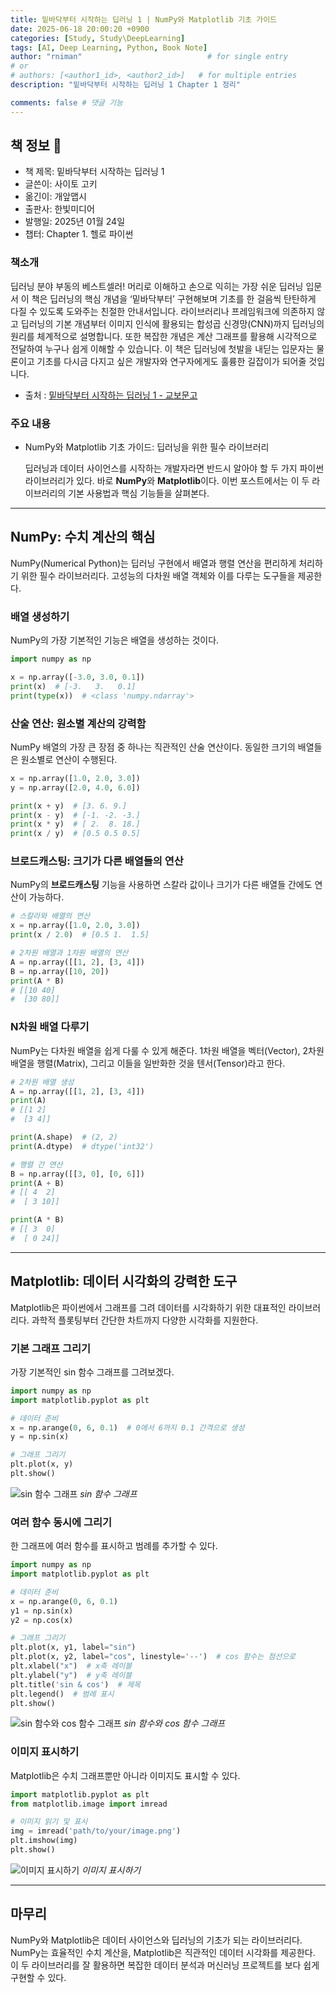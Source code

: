 ```yaml
---
title: 밑바닥부터 시작하는 딥러닝 1 | NumPy와 Matplotlib 기초 가이드
date: 2025-06-18 20:00:20 +0900
categories: [Study, Study\DeepLearning]
tags: [AI, Deep Learning, Python, Book Note]
author: "rniman"                            # for single entry
# or
# authors: [<author1_id>, <author2_id>]   # for multiple entries
description: "밑바닥부터 시작하는 딥러닝 1 Chapter 1 정리"

comments: false # 댓글 기능
---
```


## 책 정보 📖 

- 책 제목: 밑바닥부터 시작하는 딥러닝 1
- 글쓴이: 사이토 고키
- 옮긴이: 개앞맵시
- 출판사: 한빛미디어
- 발행일: 2025년 01월 24일 
- 챕터: Chapter 1. 헬로 파이썬

### 책소개
딥러닝 분야 부동의 베스트셀러!
머리로 이해하고 손으로 익히는 가장 쉬운 딥러닝 입문서
이 책은 딥러닝의 핵심 개념을 ‘밑바닥부터’ 구현해보며 기초를 한 걸음씩 탄탄하게 다질 수 있도록 도와주는 친절한 안내서입니다. 라이브러리나 프레임워크에 의존하지 않고 딥러닝의 기본 개념부터 이미지 인식에 활용되는 합성곱 신경망(CNN)까지 딥러닝의 원리를 체계적으로 설명합니다. 또한 복잡한 개념은 계산 그래프를 활용해 시각적으로 전달하여 누구나 쉽게 이해할 수 있습니다. 이 책은 딥러닝에 첫발을 내딛는 입문자는 물론이고 기초를 다시금 다지고 싶은 개발자와 연구자에게도 훌륭한 길잡이가 되어줄 것입니다.

* 출처 : [밑바닥부터 시작하는 딥러닝 1 - 교보문고](https://product.kyobobook.co.kr/detail/S000215599933)

### 주요 내용
- NumPy와 Matplotlib 기초 가이드: 딥러닝을 위한 필수 라이브러리
    
    딥러닝과 데이터 사이언스를 시작하는 개발자라면 반드시 알아야 할 두 가지 파이썬 라이브러리가 있다. 바로 **NumPy**와 **Matplotlib**이다. 이번 포스트에서는 이 두 라이브러리의 기본 사용법과 핵심 기능들을 살펴본다.

---

## NumPy: 수치 계산의 핵심

NumPy(Numerical Python)는 딥러닝 구현에서 배열과 행렬 연산을 편리하게 처리하기 위한 필수 라이브러리다. 고성능의 다차원 배열 객체와 이를 다루는 도구들을 제공한다.

### 배열 생성하기

NumPy의 가장 기본적인 기능은 배열을 생성하는 것이다.

```python
import numpy as np

x = np.array([-3.0, 3.0, 0.1])
print(x)  # [-3.   3.   0.1]
print(type(x))  # <class 'numpy.ndarray'>

```

### 산술 연산: 원소별 계산의 강력함

NumPy 배열의 가장 큰 장점 중 하나는 직관적인 산술 연산이다. 동일한 크기의 배열들은 원소별로 연산이 수행된다.

```python
x = np.array([1.0, 2.0, 3.0])
y = np.array([2.0, 4.0, 6.0])

print(x + y)  # [3. 6. 9.]
print(x - y)  # [-1. -2. -3.]
print(x * y)  # [ 2.  8. 18.]
print(x / y)  # [0.5 0.5 0.5]

```

### 브로드캐스팅: 크기가 다른 배열들의 연산

NumPy의 **브로드캐스팅** 기능을 사용하면 스칼라 값이나 크기가 다른 배열들 간에도 연산이 가능하다.

```python
# 스칼라와 배열의 연산
x = np.array([1.0, 2.0, 3.0])
print(x / 2.0)  # [0.5 1.  1.5]

# 2차원 배열과 1차원 배열의 연산
A = np.array([[1, 2], [3, 4]])
B = np.array([10, 20])
print(A * B)
# [[10 40]
#  [30 80]]

```

### N차원 배열 다루기

NumPy는 다차원 배열을 쉽게 다룰 수 있게 해준다. 1차원 배열을 벡터(Vector), 2차원 배열을 행렬(Matrix), 그리고 이들을 일반화한 것을 텐서(Tensor)라고 한다.

```python
# 2차원 배열 생성
A = np.array([[1, 2], [3, 4]])
print(A)
# [[1 2]
#  [3 4]]

print(A.shape)  # (2, 2)
print(A.dtype)  # dtype('int32')

# 행렬 간 연산
B = np.array([[3, 0], [0, 6]])
print(A + B)
# [[ 4  2]
#  [ 3 10]]

print(A * B)
# [[ 3  0]
#  [ 0 24]]

```

---

## Matplotlib: 데이터 시각화의 강력한 도구

Matplotlib은 파이썬에서 그래프를 그려 데이터를 시각화하기 위한 대표적인 라이브러리다. 과학적 플롯팅부터 간단한 차트까지 다양한 시각화를 지원한다.

### 기본 그래프 그리기

가장 기본적인 sin 함수 그래프를 그려보겠다.

```python
import numpy as np
import matplotlib.pyplot as plt

# 데이터 준비
x = np.arange(0, 6, 0.1)  # 0에서 6까지 0.1 간격으로 생성
y = np.sin(x)

# 그래프 그리기
plt.plot(x, y)
plt.show()

```

![sin 함수 그래프](assets/img/Book/Deep-Learning/sin_graph.png)
_sin 함수 그래프_

### 여러 함수 동시에 그리기

한 그래프에 여러 함수를 표시하고 범례를 추가할 수 있다.

```python
import numpy as np
import matplotlib.pyplot as plt

# 데이터 준비
x = np.arange(0, 6, 0.1)
y1 = np.sin(x)
y2 = np.cos(x)

# 그래프 그리기
plt.plot(x, y1, label="sin")
plt.plot(x, y2, label="cos", linestyle='--')  # cos 함수는 점선으로
plt.xlabel("x")  # x축 레이블
plt.ylabel("y")  # y축 레이블
plt.title('sin & cos')  # 제목
plt.legend()  # 범례 표시
plt.show()

```

![sin 함수와 cos 함수 그래프](assets/img/Book/Deep-Learning/cos_sin_graph.png)
_sin 함수와 cos 함수 그래프_

### 이미지 표시하기

Matplotlib은 수치 그래프뿐만 아니라 이미지도 표시할 수 있다.

```python
import matplotlib.pyplot as plt
from matplotlib.image import imread

# 이미지 읽기 및 표시
img = imread('path/to/your/image.png')
plt.imshow(img)
plt.show()

```

![이미지 표시하기](assets/img/Book/Deep-Learning/matplotlib_image.png)
_이미지 표시하기_

---

## 마무리

NumPy와 Matplotlib은 데이터 사이언스와 딥러닝의 기초가 되는 라이브러리다. NumPy는 효율적인 수치 계산을, Matplotlib은 직관적인 데이터 시각화를 제공한다. 이 두 라이브러리를 잘 활용하면 복잡한 데이터 분석과 머신러닝 프로젝트를 보다 쉽게 구현할 수 있다.
